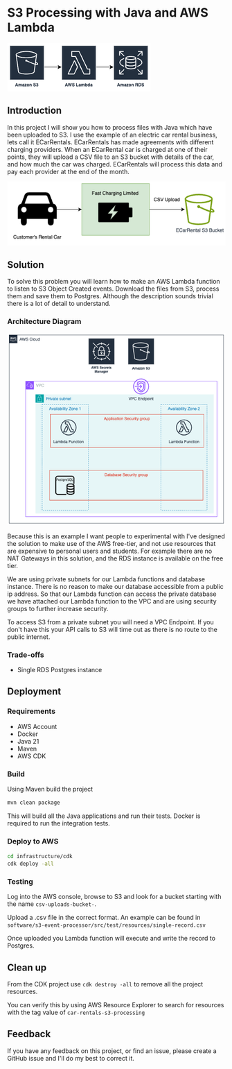 # S3 Processing with Java and AWS Lambda

![Simple architecture diagram with S3, AWS Lambda and RDS](docs/simple-architecture.png)

## Introduction

In this project I will show you how to process files with Java which have been uploaded to S3. I use
the example of an electric car rental business, lets call it ECarRentals. ECarRentals has made agreements with different
charging providers. When an ECarRental car is charged at one of their points, they will upload a CSV file to an S3 
bucket with details of the car, and how much the car was charged. ECarRentals will process this data and pay each 
provider at the end of the month.

![Use case diagram show a car being charge and a csv file being uploaded to S3](docs/use-case.png)

## Solution

To solve this problem you will learn how to make an AWS Lambda function to listen to S3 Object Created events. Download
the files from S3, process them and save them to Postgres. Although the description sounds trivial there is a lot of 
detail to understand. 

### Architecture Diagram

![Detailed architecture diagram with networking and availability zones](docs/architecture-diagram.png)

Because this is an example I want people to experimental with I've designed the solution to make use of the AWS 
free-tier, and not use resources that are expensive to personal users and students. For example there are no NAT 
Gateways in this solution, and the RDS instance is available on the free tier.

We are using private subnets for our Lambda functions and database instance. There is no reason to make our database
accessible from a public ip address. So that our Lambda function can access the private database we have attached our
Lambda function to the VPC and are using security groups to further increase security.

To access S3 from a private subnet you will need a VPC Endpoint. If you don't have this your API calls to S3 will 
time out as there is no route to the public internet.

### Trade-offs

- Single RDS Postgres instance

## Deployment

### Requirements

- AWS Account
- Docker
- Java 21
- Maven
- AWS CDK

### Build 

Using Maven build the project

```bash
mvn clean package
```

This will build all the Java applications and run their tests. Docker is required to run the integration tests.

### Deploy to AWS

```bash
cd infrastructure/cdk
cdk deploy -all
```

### Testing

Log into the AWS console, browse to S3 and look for a bucket starting with the name `csv-uploads-bucket-`.

Upload a .csv file in the correct format. An example can be found in `software/s3-event-processor/src/test/resources/single-record.csv`

Once uploaded you Lambda function will execute and write the record to Postgres.

## Clean up

From the CDK project use `cdk destroy -all` to remove all the project resources.

You can verify this by using AWS Resource Explorer to search for resources with the tag value of `car-rentals-s3-processing`

## Feedback

If you have any feedback on this project, or find an issue, please create a GitHub issue and I'll do my best to correct it.